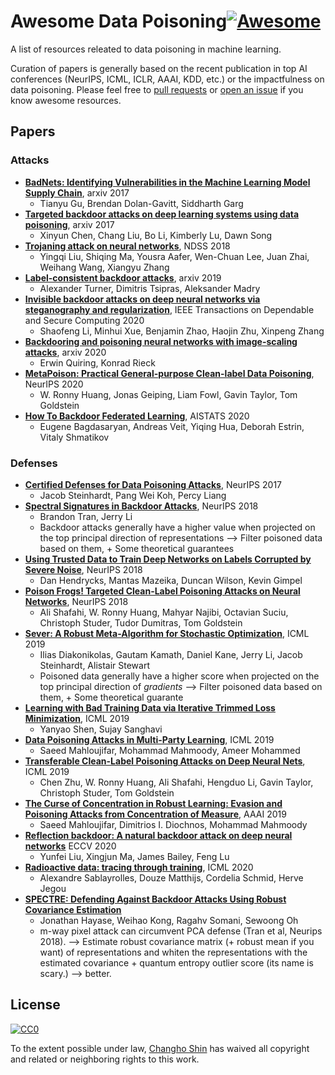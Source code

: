 # Awesome Data Poisoning[![Awesome](https://awesome.re/badge.svg)](https://awesome.re)
A list of resources releated to data poisoning in machine learning.

Curation of papers is generally based on the recent publication in top AI conferences (NeurIPS, ICML, ICLR, AAAI, KDD, etc.) or the impactfulness on data poisoning. Please feel free to [pull requests](https://github.com/ch-shin/awesome-data-poisoning/pulls) or [open an issue](https://github.com/ch-shin/awesome-data-poisoning/issues) if you know awesome resources.


## Papers

### Attacks
- [**BadNets: Identifying Vulnerabilities in the Machine Learning Model Supply Chain**](https://arxiv.org/pdf/1708.06733.pdf), arxiv 2017
  - Tianyu Gu, Brendan Dolan-Gavitt, Siddharth Garg
- [**Targeted backdoor attacks on deep learning systems using data poisoning**](https://arxiv.org/pdf/1712.05526.pdf), arxiv 2017
  - Xinyun Chen, Chang Liu, Bo Li, Kimberly Lu, Dawn Song
- [**Trojaning attack on neural networks**](https://arxiv.org/pdf/1712.05526.pdf), NDSS 2018
  - Yingqi Liu, Shiqing Ma, Yousra Aafer, Wen-Chuan Lee, Juan Zhai, Weihang Wang, Xiangyu Zhang
- [**Label-consistent backdoor attacks**](https://arxiv.org/pdf/1912.02771.pdf), arxiv 2019
  - Alexander Turner, Dimitris Tsipras, Aleksander Madry 
- [**Invisible backdoor attacks on deep neural networks via steganography and regularization**](https://ieeexplore.ieee.org/stamp/stamp.jsp?arnumber=9186317&casa_token=oIzySL0ff20AAAAA:J_sBK-x736EqoE8mGUNcDvT79YINxvpTRL6Gx_V98dH46quPMFThYeWCNmcPyupRfK5U4mZJ&tag=1), IEEE Transactions on Dependable and Secure Computing 2020
  - Shaofeng Li, Minhui Xue, Benjamin Zhao, Haojin Zhu, Xinpeng Zhang
- [**Backdooring and poisoning neural networks with image-scaling attacks**](https://arxiv.org/pdf/2003.08633.pdf), arxiv 2020
  - Erwin Quiring, Konrad Rieck
- [**MetaPoison: Practical General-purpose Clean-label Data Poisoning**](https://arxiv.org/pdf/2004.00225v2.pdf), NeurIPS 2020
  - W. Ronny Huang, Jonas Geiping, Liam Fowl, Gavin Taylor, Tom Goldstein
- [**How To Backdoor Federated Learning**](http://proceedings.mlr.press/v108/bagdasaryan20a/bagdasaryan20a.pdf), AISTATS 2020
  - Eugene Bagdasaryan, Andreas Veit, Yiqing Hua, Deborah Estrin, Vitaly Shmatikov

### Defenses
- [**Certified Defenses for Data Poisoning Attacks**](https://arxiv.org/pdf/1706.03691v2.pdf), NeurIPS 2017
  - Jacob Steinhardt, Pang Wei Koh, Percy Liang
- [**Spectral Signatures in Backdoor Attacks**](https://proceedings.neurips.cc/paper/2018/file/280cf18baf4311c92aa5a042336587d3-Paper.pdf), NeurIPS 2018
  - Brandon Tran, Jerry Li
  - Backdoor attacks generally have a higher value when projected on the top principal direction of representations --> Filter poisoned data based on them, + Some theoretical guarantees
- [**Using Trusted Data to Train Deep Networks on Labels Corrupted by Severe Noise**](https://arxiv.org/pdf/1802.05300.pdf), NeurIPS 2018
  - Dan Hendrycks, Mantas Mazeika, Duncan Wilson, Kevin Gimpel
- [**Poison Frogs! Targeted Clean-Label Poisoning Attacks on Neural Networks**](https://arxiv.org/pdf/1804.00792v2.pdf), NeurIPS 2018
  - Ali Shafahi, W. Ronny Huang, Mahyar Najibi, Octavian Suciu, Christoph Studer, Tudor Dumitras, Tom Goldstein
- [**Sever: A Robust Meta-Algorithm for Stochastic Optimization**](http://proceedings.mlr.press/v97/diakonikolas19a/diakonikolas19a.pdf), ICML 2019
  - Ilias Diakonikolas, Gautam Kamath, Daniel Kane, Jerry Li, Jacob Steinhardt, Alistair Stewart
  - Poisoned data generally have a higher score when projected on the top principal direction of *gradients* --> Filter poisoned data based on them, + Some theoretical guarante
- [**Learning with Bad Training Data via Iterative Trimmed Loss Minimization**](http://proceedings.mlr.press/v97/shen19e/shen19e.pdf), ICML 2019
  - Yanyao Shen, Sujay Sanghavi
- [**Data Poisoning Attacks in Multi-Party Learning**](http://proceedings.mlr.press/v97/mahloujifar19a/mahloujifar19a.pdf), ICML 2019
  - Saeed Mahloujifar, Mohammad Mahmoody, Ameer Mohammed
- [**Transferable Clean-Label Poisoning Attacks on Deep Neural Nets**](https://arxiv.org/pdf/1905.05897.pdf), ICML 2019
  - Chen Zhu, W. Ronny Huang, Ali Shafahi, Hengduo Li, Gavin Taylor, Christoph Studer, Tom Goldstein
- [**The Curse of Concentration in Robust Learning: Evasion and Poisoning Attacks from Concentration of Measure**](https://arxiv.org/pdf/1809.03063.pdf), AAAI 2019
  - Saeed Mahloujifar, Dimitrios I. Diochnos, Mohammad Mahmoody
- [**Reflection backdoor: A natural backdoor attack on deep neural networks**](https://arxiv.org/abs/2007.02343) ECCV 2020
  - Yunfei Liu, Xingjun Ma, James Bailey, Feng Lu
- [**Radioactive data: tracing through training**](https://arxiv.org/pdf/2002.00937.pdf), ICML 2020
  - Alexandre Sablayrolles, Douze Matthijs, Cordelia Schmid, Herve Jegou
- [**SPECTRE: Defending Against Backdoor Attacks Using Robust Covariance Estimation**](https://homes.cs.washington.edu/~sewoong/backdoor.pdf)
  - Jonathan Hayase, Weihao Kong, Ragahv Somani, Sewoong Oh
  - m-way pixel attack can circumvent PCA defense (Tran et al, Neurips 2018). --> Estimate robust covariance matrix (+ robust mean if you want) of representations and whiten the representations with the estimated covariance + quantum entropy outlier score (its name is scary.) --> better. 


## License
[![CC0](http://mirrors.creativecommons.org/presskit/buttons/88x31/svg/cc-zero.svg)](https://creativecommons.org/publicdomain/zero/1.0/)

To the extent possible under law, [Changho Shin](https://github.com/ch-shin) has waived all copyright and related or neighboring rights to this work.

